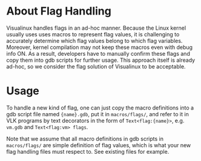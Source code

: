 # About Flag Handling

Visualinux handles flags in an ad-hoc manner. Because the Linux kernel usually uses uses macros to represent flag values, it is challenging to accurately determine which flag values belong to which flag variables. Moreover, kernel compilation may not keep these macros even with debug info ON. As a result, developers have to manually confirm these flags and copy them into gdb scripts for further usage. This approach itself is already ad-hoc, so we consider the flag solution of Visualinux to be acceptable.

# Usage

To handle a new kind of flag, one can just copy the macro definitions into a gdb script file named `{name}.gdb`, put it in `macros/flags/`, and refer to it in VLK programs by text decorators in the form of `Text<flag:{name}>`, e.g. `vm.gdb` and `Text<flag:vm> flags`.

Note that we assume that all macro definitions in gdb scripts in `macros/flags/` are simple definition of flag values, which is what your new flag handling files must respect to. See existing files for example.
